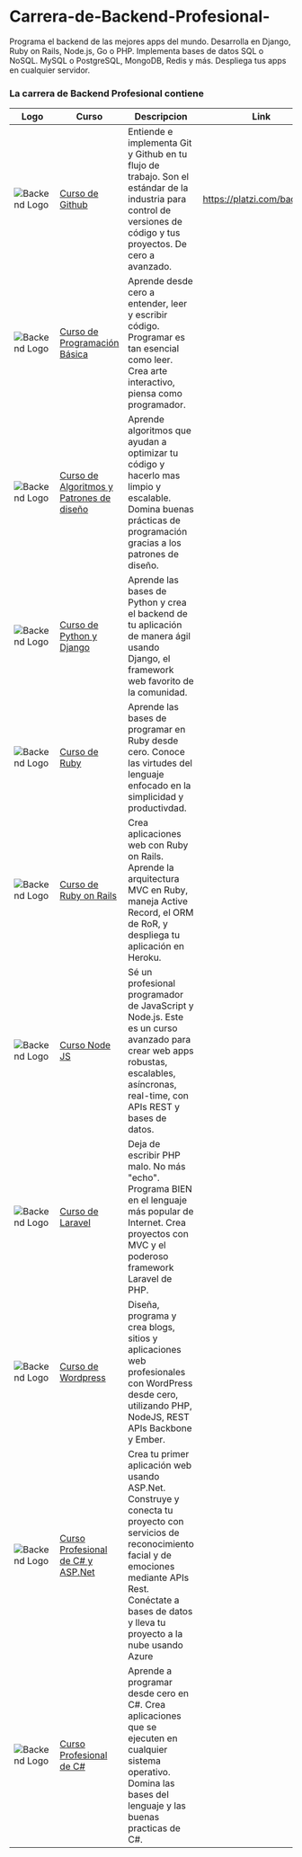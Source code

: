 # Carrera-de-Backend-Profesional-
Programa el backend de las mejores apps del mundo. Desarrolla en Django, Ruby on Rails, Node.js, Go o PHP. Implementa bases de datos SQL o NoSQL. MySQL o PostgreSQL, MongoDB, Redis y más. Despliega tus apps en cualquier servidor.

### La carrera de Backend Profesional contiene

Logo | Curso | Descripcion | Link
------------ | ------------- | ----------- | ----------
![Backend Logo](https://static.platzi.com/media/achievements/git-github2x.png) | [Curso de Github](http://github.com/#) | Entiende e implementa Git y Github en tu flujo de trabajo. Son el estándar de la industria para control de versiones de código y tus proyectos. De cero a avanzado. | https://platzi.com/backend/
![Backend Logo](https://static.platzi.com/media/achievements/programacion-basica2x.png) | [Curso de Programación Básica](http://github.com) | Aprende desde cero a entender, leer y escribir código. Programar es tan esencial como leer. Crea arte interactivo, piensa como programador. | 
![Backend Logo](https://static.platzi.com/media/achievements/algoritmos2x.png) | [Curso de Algoritmos y Patrones de diseño](http://github.com) | Aprende algoritmos que ayudan a optimizar tu código y hacerlo mas limpio y escalable. Domina buenas prácticas de programación gracias a los patrones de diseño. | 
![Backend Logo](https://static.platzi.com/media/achievements/phyton-django2x.png) | [Curso de Python y Django](http://github.com) | Aprende las bases de Python y crea el backend de tu aplicación de manera ágil usando Django, el framework web favorito de la comunidad.
![Backend Logo](https://static.platzi.com/media/achievements/ruby-free2x.png) | [Curso de Ruby](http://github.com) | Aprende las bases de programar en Ruby desde cero. Conoce las virtudes del lenguaje enfocado en la simplicidad y productivdad.
![Backend Logo](https://static.platzi.com/media/achievements/ruby2x.png) | [Curso de Ruby on Rails](http://github.com) | Crea aplicaciones web con Ruby on Rails. Aprende la arquitectura MVC en Ruby, maneja Active Record, el ORM de RoR, y despliega tu aplicación en Heroku.
![Backend Logo](https://static.platzi.com/media/achievements/Nodejs2x.png) | [Curso Node JS](http://github.com) | Sé un profesional programador de JavaScript y Node.js. Este es un curso avanzado para crear web apps robustas, escalables, asíncronas, real-time, con APIs REST y bases de datos.
![Backend Logo](https://static.platzi.com/media/achievements/laravel2x.png) | [Curso de Laravel](http://github.com) | Deja de escribir PHP malo. No más "echo". Programa BIEN en el lenguaje más popular de Internet. Crea proyectos con MVC y el poderoso framework Laravel de PHP.
![Backend Logo](https://static.platzi.com/media/achievements/php-wordpress2x.png) | [Curso de Wordpress](http://github.com) | Diseña, programa y crea blogs, sitios y aplicaciones web profesionales con WordPress desde cero, utilizando PHP, NodeJS, REST APIs Backbone y Ember.
![Backend Logo](https://static.platzi.com/media/achievements/net-badge.png) | [Curso Profesional de C# y ASP.Net](http://github.com) | Crea tu primer aplicación web usando ASP.Net. Construye y conecta tu proyecto con servicios de reconocimiento facial y de emociones mediante APIs Rest. Conéctate a bases de datos y lleva tu proyecto a la nube usando Azure 
![Backend Logo](https://static.platzi.com/media/achievements/badgec.png) | [Curso Profesional de C#](http://github.com) | Aprende a programar desde cero en C#. Crea aplicaciones que se ejecuten en cualquier sistema operativo. Domina las bases del lenguaje y las buenas practicas de C#.
    

    

